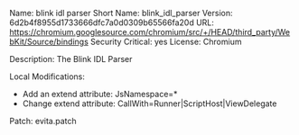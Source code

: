 Name: blink idl parser
Short Name: blink_idl_parser
Version: 6d2b4f8955d1733666dfc7a0d0309b65566fa20d
URL: https://chromium.googlesource.com/chromium/src/+/HEAD/third_party/WebKit/Source/bindings
Security Critical: yes
License: Chromium

Description:
The Blink IDL Parser

Local Modifications:
 - Add an extend attribute: JsNamespace=*
 - Change extend attribute: CallWith=Runner|ScriptHost|ViewDelegate

Patch: evita.patch
